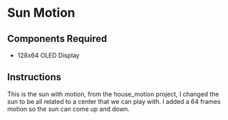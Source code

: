# Sun Motion

## Components Required
- 128x64 OLED Display

## Instructions
This is the sun with motion, from the house_motion project, I changed the sun to be all related to a center that we can play with. I added a 64 frames motion so the sun can come up and down.
